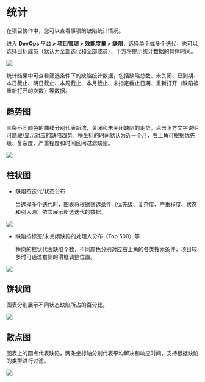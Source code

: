 # 统计

在项目协作中，您可以查看事项的缺陷统计情况。

进入 **DevOps 平台 > 项目管理 > 效能度量 > 缺陷**，选择单个或多个迭代，也可以选择目标成员（默认为全部迭代和全部成员），下方将提示统计数据的具体时间。

![](http://terminus-paas.oss-cn-hangzhou.aliyuncs.com/paas-doc/2022/01/18/860a16df-e58e-441f-8a70-8aaf06f9e179.png)

统计结果中可查看筛选条件下的缺陷统计数据，包括缺陷总数、未关闭、已到期、本日截止、明日截止、本周截止、本月截止、未指定截止日期、重新打开（缺陷被重新打开的次数）等数据。

## 趋势图
三条不同颜色的曲线分别代表新增、关闭和未关闭缺陷的走势，点击下方文字说明可隐藏/显示对应的缺陷趋势。横坐标的时间默认为近一个月，右上角可根据优先级、复杂度、严重程度和时间区间过滤缺陷。

![](http://terminus-paas.oss-cn-hangzhou.aliyuncs.com/paas-doc/2022/01/18/74fe5955-6f99-4721-a037-db510f5526a6.png)


## 柱状图
* 缺陷按迭代/状态分布
  
  当选择多个迭代时，图表将根据筛选条件（优先级、复杂度、严重程度、状态和引入源）依次展示所选迭代的数据。

![](http://terminus-paas.oss-cn-hangzhou.aliyuncs.com/paas-doc/2022/01/18/fea04401-d668-4ce1-8bb3-10839f98698a.png)

* 缺陷按标签/未关闭缺陷的处理人分布（Top 500）等
  
  横向的柱状代表缺陷个数，不同颜色分别对应右上角的各类搜索条件，项目较多时可通过右侧的滑框调整位置。

![](http://terminus-paas.oss-cn-hangzhou.aliyuncs.com/paas-doc/2022/01/18/ed6def07-07b6-447d-b960-bb2c00e75267.png)

## 饼状图
图表分别展示不同状态缺陷所占的百分比。

![](http://terminus-paas.oss-cn-hangzhou.aliyuncs.com/paas-doc/2022/01/18/caef7c82-ab38-4fb7-981b-c938089436ca.png)

## 散点图
图表上的圆点代表缺陷，两条坐标轴分别代表平均解决和响应时间，支持根据缺陷的类型进行过滤。

![](http://terminus-paas.oss-cn-hangzhou.aliyuncs.com/paas-doc/2022/01/18/7d4f5b00-8b9c-48ab-9c1b-e510001415d2.png)
